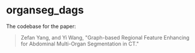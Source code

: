 # organseg_dags

The codebase for the paper:
> Zefan Yang, and Yi Wang, "Graph-based Regional Feature Enhancing for Abdominal Multi-Organ Segmentation in CT."

